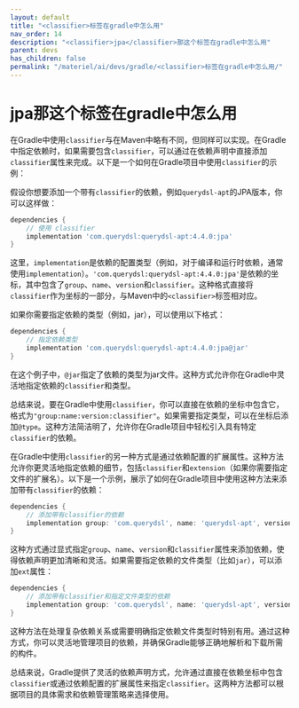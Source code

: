 ```yaml
---
layout: default
title: "<classifier>标签在gradle中怎么用"
nav_order: 14
description: "<classifier>jpa</classifier>那这个标签在gradle中怎么用"
parent: devs
has_children: false
permalink: "/materiel/ai/devs/gradle/<classifier>标签在gradle中怎么用/"
---
```


# <classifier>jpa</classifier>那这个标签在gradle中怎么用

在Gradle中使用`classifier`与在Maven中略有不同，但同样可以实现。在Gradle中指定依赖时，如果需要包含`classifier`，可以通过在依赖声明中直接添加`classifier`属性来完成。以下是一个如何在Gradle项目中使用`classifier`的示例：

假设你想要添加一个带有`classifier`的依赖，例如`querydsl-apt`的JPA版本，你可以这样做：

```groovy
dependencies {
    // 使用 classifier
    implementation 'com.querydsl:querydsl-apt:4.4.0:jpa'
}
```

这里，`implementation`是依赖的配置类型（例如，对于编译和运行时依赖，通常使用`implementation`）。`'com.querydsl:querydsl-apt:4.4.0:jpa'`是依赖的坐标，其中包含了`group`、`name`、`version`和`classifier`。这种格式直接将`classifier`作为坐标的一部分，与Maven中的`<classifier>`标签相对应。

如果你需要指定依赖的类型（例如，jar），可以使用以下格式：

```groovy
dependencies {
    // 指定依赖类型
    implementation 'com.querydsl:querydsl-apt:4.4.0:jpa@jar'
}
```

在这个例子中，`@jar`指定了依赖的类型为jar文件。这种方式允许你在Gradle中灵活地指定依赖的`classifier`和类型。

总结来说，要在Gradle中使用`classifier`，你可以直接在依赖的坐标中包含它，格式为`"group:name:version:classifier"`。如果需要指定类型，可以在坐标后添加`@type`。这种方法简洁明了，允许你在Gradle项目中轻松引入具有特定`classifier`的依赖。

在Gradle中使用`classifier`的另一种方式是通过依赖配置的扩展属性。这种方法允许你更灵活地指定依赖的细节，包括`classifier`和`extension`（如果你需要指定文件的扩展名）。以下是一个示例，展示了如何在Gradle项目中使用这种方法来添加带有`classifier`的依赖：

```groovy
dependencies {
    // 添加带有classifier的依赖
    implementation group: 'com.querydsl', name: 'querydsl-apt', version: '4.4.0', classifier: 'jpa'
}
```

这种方式通过显式指定`group`、`name`、`version`和`classifier`属性来添加依赖，使得依赖声明更加清晰和灵活。如果需要指定依赖的文件类型（比如`jar`），可以添加`ext`属性：

```groovy
dependencies {
    // 添加带有classifier和指定文件类型的依赖
    implementation group: 'com.querydsl', name: 'querydsl-apt', version: '4.4.0', classifier: 'jpa', ext: 'jar'
}
```

这种方法在处理复杂依赖关系或需要明确指定依赖文件类型时特别有用。通过这种方式，你可以灵活地管理项目的依赖，并确保Gradle能够正确地解析和下载所需的构件。

总结来说，Gradle提供了灵活的依赖声明方式，允许通过直接在依赖坐标中包含`classifier`或通过依赖配置的扩展属性来指定`classifier`。这两种方法都可以根据项目的具体需求和依赖管理策略来选择使用。
